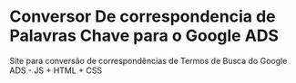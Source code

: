 # Conversor De correspondencia de Palavras Chave para o Google ADS
Site para conversão de correspondências de Termos de Busca do Google ADS - JS + HTML + CSS
